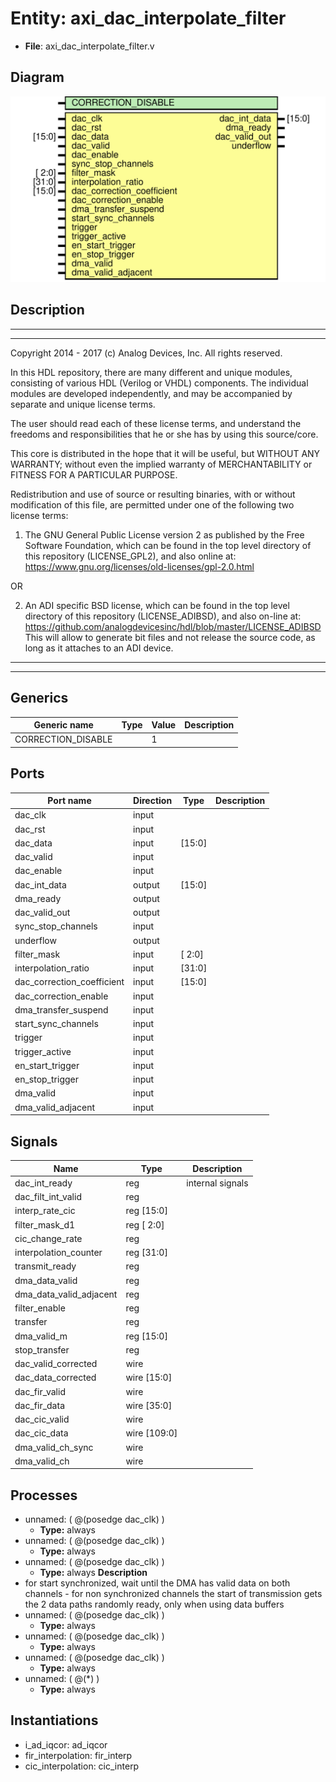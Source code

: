 # Entity: axi_dac_interpolate_filter

- **File**: axi_dac_interpolate_filter.v
## Diagram

![Diagram](axi_dac_interpolate_filter.svg "Diagram")
## Description

 ***************************************************************************
 ***************************************************************************
 Copyright 2014 - 2017 (c) Analog Devices, Inc. All rights reserved.

 In this HDL repository, there are many different and unique modules, consisting
 of various HDL (Verilog or VHDL) components. The individual modules are
 developed independently, and may be accompanied by separate and unique license
 terms.

 The user should read each of these license terms, and understand the
 freedoms and responsibilities that he or she has by using this source/core.

 This core is distributed in the hope that it will be useful, but WITHOUT ANY
 WARRANTY; without even the implied warranty of MERCHANTABILITY or FITNESS FOR
 A PARTICULAR PURPOSE.

 Redistribution and use of source or resulting binaries, with or without modification
 of this file, are permitted under one of the following two license terms:

   1. The GNU General Public License version 2 as published by the
      Free Software Foundation, which can be found in the top level directory
      of this repository (LICENSE_GPL2), and also online at:
      <https://www.gnu.org/licenses/old-licenses/gpl-2.0.html>

 OR

   2. An ADI specific BSD license, which can be found in the top level directory
      of this repository (LICENSE_ADIBSD), and also on-line at:
      https://github.com/analogdevicesinc/hdl/blob/master/LICENSE_ADIBSD
      This will allow to generate bit files and not release the source code,
      as long as it attaches to an ADI device.

 ***************************************************************************
 ***************************************************************************

## Generics

| Generic name       | Type | Value | Description |
| ------------------ | ---- | ----- | ----------- |
| CORRECTION_DISABLE |      | 1     |             |
## Ports

| Port name                  | Direction | Type   | Description |
| -------------------------- | --------- | ------ | ----------- |
| dac_clk                    | input     |        |             |
| dac_rst                    | input     |        |             |
| dac_data                   | input     | [15:0] |             |
| dac_valid                  | input     |        |             |
| dac_enable                 | input     |        |             |
| dac_int_data               | output    | [15:0] |             |
| dma_ready                  | output    |        |             |
| dac_valid_out              | output    |        |             |
| sync_stop_channels         | input     |        |             |
| underflow                  | output    |        |             |
| filter_mask                | input     | [ 2:0] |             |
| interpolation_ratio        | input     | [31:0] |             |
| dac_correction_coefficient | input     | [15:0] |             |
| dac_correction_enable      | input     |        |             |
| dma_transfer_suspend       | input     |        |             |
| start_sync_channels        | input     |        |             |
| trigger                    | input     |        |             |
| trigger_active             | input     |        |             |
| en_start_trigger           | input     |        |             |
| en_stop_trigger            | input     |        |             |
| dma_valid                  | input     |        |             |
| dma_valid_adjacent         | input     |        |             |
## Signals

| Name                    | Type           | Description        |
| ----------------------- | -------------- | ------------------ |
| dac_int_ready           | reg            |  internal signals  |
| dac_filt_int_valid      | reg            |                    |
| interp_rate_cic         | reg     [15:0] |                    |
| filter_mask_d1          | reg     [ 2:0] |                    |
| cic_change_rate         | reg            |                    |
| interpolation_counter   | reg     [31:0] |                    |
| transmit_ready          | reg            |                    |
| dma_data_valid          | reg            |                    |
| dma_data_valid_adjacent | reg            |                    |
| filter_enable           | reg            |                    |
| transfer                | reg            |                    |
| dma_valid_m             | reg     [15:0] |                    |
| stop_transfer           | reg            |                    |
| dac_valid_corrected     | wire           |                    |
| dac_data_corrected      | wire [15:0]    |                    |
| dac_fir_valid           | wire           |                    |
| dac_fir_data            | wire [35:0]    |                    |
| dac_cic_valid           | wire           |                    |
| dac_cic_data            | wire [109:0]   |                    |
| dma_valid_ch_sync       | wire           |                    |
| dma_valid_ch            | wire           |                    |
## Processes
- unnamed: ( @(posedge dac_clk) )
  - **Type:** always
- unnamed: ( @(posedge dac_clk) )
  - **Type:** always
- unnamed: ( @(posedge dac_clk) )
  - **Type:** always
**Description**
 - for start synchronized, wait until the DMA has valid data on both channels  - for non synchronized channels the start of transmission gets the 2 data  paths randomly ready, only when using data buffers 
- unnamed: ( @(posedge dac_clk) )
  - **Type:** always
- unnamed: ( @(posedge dac_clk) )
  - **Type:** always
- unnamed: ( @(posedge dac_clk) )
  - **Type:** always
- unnamed: ( @(*) )
  - **Type:** always
## Instantiations

- i_ad_iqcor: ad_iqcor
- fir_interpolation: fir_interp
- cic_interpolation: cic_interp

